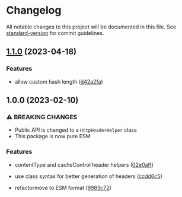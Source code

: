 # Changelog

All notable changes to this project will be documented in this file. See [standard-version](https://github.com/conventional-changelog/standard-version) for commit guidelines.

## [1.1.0](https://github.com/otakustay/http-header-helper/compare/v1.0.0...v1.1.0) (2023-04-18)


### Features

* allow custom hash length ([d42a2fa](https://github.com/otakustay/http-header-helper/commit/d42a2fad6066d00aea6b0cee3f745550fc3380aa))

## 1.0.0 (2023-02-10)


### ⚠ BREAKING CHANGES

* Public API is changed to a `HttpHeaderHelper` class
* This package is now pure ESM

### Features

* contentType and cacheControl header helpers ([02e0aff](https://github.com/otakustay/http-header-helper/commit/02e0affe7d187118acc6c6615705e5631c62ad7e))
* use class syntax for better generation of headers ([ccdd6c5](https://github.com/otakustay/http-header-helper/commit/ccdd6c5b26deba64fbfb8713ae66e36c2940f6ed))


* refactormove to ESM format ([9983c72](https://github.com/otakustay/http-header-helper/commit/9983c72f865bb0530d3ac0f78863343458905ed8))
